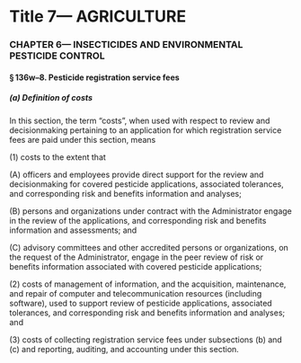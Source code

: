 
# Title 7— AGRICULTURE
### CHAPTER 6— INSECTICIDES AND ENVIRONMENTAL PESTICIDE CONTROL
#### § 136w–8. Pesticide registration service fees
##### (a) Definition of costs

In this section, the term “costs”, when used with respect to review and decisionmaking pertaining to an application for which registration service fees are paid under this section, means

(1) costs to the extent that

(A) officers and employees provide direct support for the review and decisionmaking for covered pesticide applications, associated tolerances, and corresponding risk and benefits information and analyses;

(B) persons and organizations under contract with the Administrator engage in the review of the applications, and corresponding risk and benefits information and assessments; and

(C) advisory committees and other accredited persons or organizations, on the request of the Administrator, engage in the peer review of risk or benefits information associated with covered pesticide applications;

(2) costs of management of information, and the acquisition, maintenance, and repair of computer and telecommunication resources (including software), used to support review of pesticide applications, associated tolerances, and corresponding risk and benefits information and analyses; and

(3) costs of collecting registration service fees under subsections (b) and (c) and reporting, auditing, and accounting under this section.

